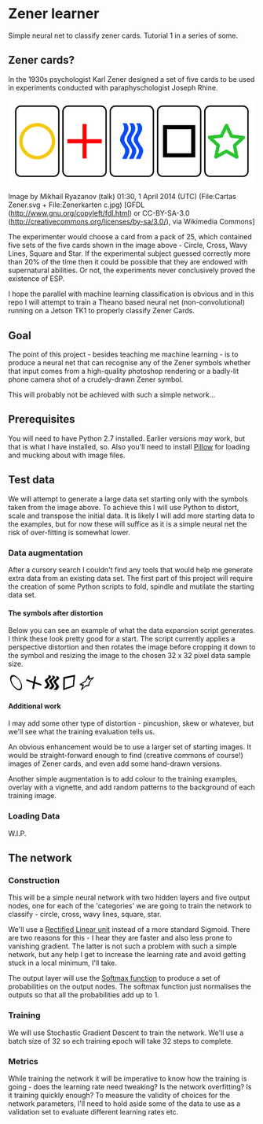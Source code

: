 # Zener learner
Simple neural net to classify zener cards. Tutorial 1 in a series of some.

## Zener cards?
In the 1930s psychologist Karl Zener designed a set of five cards to be used in experiments conducted with paraphyschologist Joseph Rhine.

![Zener Cards Image - Circle, Cross, Wavy Lines, Square, Star](https://github.com/mlennox/1-tk1-zener-learner/blob/master/data/Zener_cards_color.svg.png)

Image by Mikhail Ryazanov (talk) 01:30, 1 April 2014 (UTC) (File:Cartas Zener.svg + File:Zenerkarten c.jpg) [GFDL (http://www.gnu.org/copyleft/fdl.html) or CC-BY-SA-3.0 (http://creativecommons.org/licenses/by-sa/3.0/), via Wikimedia Commons]

The experimenter would choose a card from a pack of 25, which contained five sets of the five cards shown in the image above - Circle, Cross, Wavy Lines, Square and Star. If the experimental subject guessed correctly more than 20% of the time then it could be possible that they are endowed with supernatural abilities. Or not, the experiments never conclusively proved the existence of ESP.

I hope the parallel with machine learning classification is obvious and in this repo I will attempt to train a Theano based neural net (non-convolutional) running on a Jetson TK1 to properly classify Zener Cards.

## Goal
The point of this project - besides teaching me machine learning - is to produce a neural net that can recognise any of the Zener symbols whether that input comes from a high-quality photoshop rendering or a badly-lit phone camera shot of a crudely-drawn Zener symbol.

This will probably not be achieved with such a simple network...

## Prerequisites
You will need to have Python 2.7 installed. Earlier versions *may* work, but that is what I have installed, so. Also you'll need to install [Pillow](https://pillow.readthedocs.io/en/3.0.0/installation.html) for loading and mucking about with image files.

## Test data
We will attempt to generate a large data set starting only with the symbols taken from the image above.
To achieve this I will use Python to distort, scale and transpose the initial data.
It is likely I will add more starting data to the examples, but for now these will suffice as it is a simple neural net the risk of over-fitting is somewhat lower.

### Data augmentation
After a cursory search I couldn't find any tools that would help me generate extra data from an existing data set. The first part of this project will require the creation of some Python scripts to fold, spindle and mutilate the starting data set.

#### The symbols after distortion
Below you can see an example of what the data expansion script generates. I think these look pretty good for a start. The script currently applies a perspective distortion and then rotates the image before cropping it down to the symbol and resizing the image to the chosen 32 x 32 pixel data sample size.

![Circle](https://github.com/mlennox/1-tk1-torch-zener-learner/blob/master/content/circle7.png)
![Cross](https://github.com/mlennox/1-tk1-torch-zener-learner/blob/master/content/cross1.png)
![Wavy](https://github.com/mlennox/1-tk1-torch-zener-learner/blob/master/content/wavy9.png)
![Square](https://github.com/mlennox/1-tk1-torch-zener-learner/blob/master/content/square6.png)
![Star](https://github.com/mlennox/1-tk1-torch-zener-learner/blob/master/content/star8.png)

#### Additional work
I may add some other type of distortion - pincushion, skew or whatever, but we'll see what the training evaluation tells us.

An obvious enhancement would be to use a larger set of starting images. It would be straight-forward enough to find (creative commons of course!) images of Zener cards, and even add some hand-drawn versions. 

Another simple augmentation is to add colour to the training examples, overlay with a vignette, and add random patterns to the background of each training image.

### Loading Data

W.I.P.

## The network
### Construction
This will be a simple neural network with two hidden layers and five output nodes, one for each of the 'categories' we are going to train the network to classify - circle, cross, wavy lines, square, star.

We'll use a [Rectified Linear unit](https://en.wikipedia.org/wiki/Rectifier_(neural_networks)) instead of a more standard Sigmoid. There are two reasons for this - I hear they are faster and also less prone to vanishing gradient. The latter is not such a problem with such a simple network, but any help I get to increase the learning rate and avoid getting stuck in a local minimum, I'll take.

The output layer will use the [Softmax function](https://en.wikipedia.org/wiki/Softmax_function) to produce a set of probabilities on the output nodes. The softmax function just normalises the outputs so that all the probabilities add up to 1. 

### Training
We will use Stochastic Gradient Descent to train the network. We'll use a batch size of 32 so ech training epoch will take 32 steps to complete.



### Metrics
While training the network it will be imperative to know how the training is going - does the learning rate need tweaking? Is the network overfitting? Is it training quickly enough?
To measure the validity of choices for the network parameters, I'll need to hold aside some of the data to use as a validation set to evaluate different learning rates etc.
